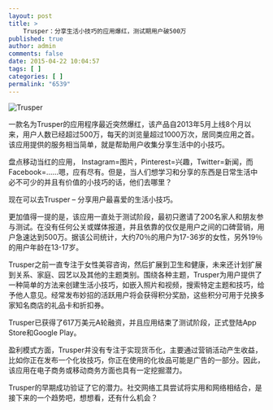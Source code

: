 ```yaml
---
layout: post
title: >
    Trusper：分享生活小技巧的应用爆红，测试期用户破500万
published: true
author: admin
comments: false
date: 2015-04-22 10:04:57
tags: [ ]
categories: [ ]
permalink: "6539"
---
```

![Trusper][1]

一款名为Trusper的应用程序最近突然爆红，该产品自2013年5月上线8个月以来，用户人数已经超过500万，每天的浏览量超过1000万次，居同类应用之首。该应用提供的服务相当简单，就是帮助用户收集分享生活中的小技巧。

盘点移动当红的应用， Instagram=图片，Pinterest=兴趣，Twitter=新闻，而Facebook=……嗯，应有尽有。但是，当人们想学习和分享的东西是日常生活中必不可少的并且有价值的小技巧的话，他们去哪里？

现在可以去Trusper – 分享用户最喜爱的生活小技巧。

更加值得一提的是，该应用一直处于测试阶段，最初只邀请了200名家人和朋友参与测试。在没有任何公关或媒体报道，并且依靠的仅仅是用户之间的口碑营销，用户急速达到500万。据该公司统计，大约70％的用户为17-36岁的女性，另外19％的用户年龄在13-17岁。

Trusper之前一直专注于女性美容咨询，然后扩展到卫生和健康，未来还计划扩展到关系、家庭、园艺以及其他的主题类别。围绕各种主题，Trusper为用户提供了一种简单的方法来创建生活小技巧，如嵌入照片和视频，搜索特定主题和技巧，给予他人意见。经常发布妙招的活跃用户将会获得积分奖励，这些积分可用于兑换多家知名商店的礼品卡和折扣券。

Trusper已获得了617万美元A轮融资，并且应用结束了测试阶段，正式登陆App Store和Google Play。

盈利模式方面，Trusper并没有专注于实现货币化，主要通过营销活动产生收益，比如你正在发布一个化妆技巧，你正在使用的化妆品可能是广告的一部分。因此，该应用在电子商务或移动商务方面也具有一定挖掘潜力。

Trusper的早期成功验证了它的潜力。社交网络工具尝试将实用和网络相结合，是接下来的一个趋势吧，想想看，还有什么机会？

 [1]: http://yongz.com/yz/wp-content/uploads/2015/04/e15abb5c0601f9a864cf20e9150c6a7c.png